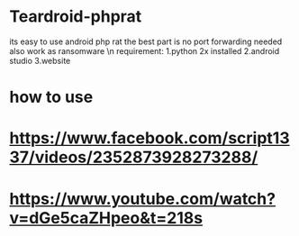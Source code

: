 # Teardroid-phprat


its easy to use android php rat the best part is no port forwarding needed also work as ransomware \n
requirement:
1.python 2x installed
2.android studio
3.website

# how to use
# https://www.facebook.com/script1337/videos/2352873928273288/
# https://www.youtube.com/watch?v=dGe5caZHpeo&t=218s
